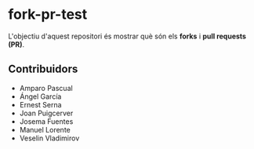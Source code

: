 # fork-pr-test
L'objectiu d'aquest repositori és mostrar què són
els __forks__ i __pull requests (PR)__.

## Contribuidors
- Amparo Pascual
- Ángel García
- Ernest Serna
- Joan Puigcerver
- Josema Fuentes
- Manuel Lorente
- Veselin Vladimirov
